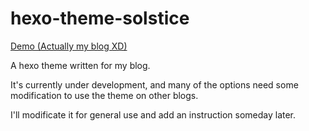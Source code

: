 # hexo-theme-solstice

[Demo (Actually my blog XD)](https://blog.chpu437.com/)

A hexo theme written for my blog.

It's currently under development, and many of the options need some modification to use the theme on other blogs.

I'll modificate it for general use and add an instruction someday later.
